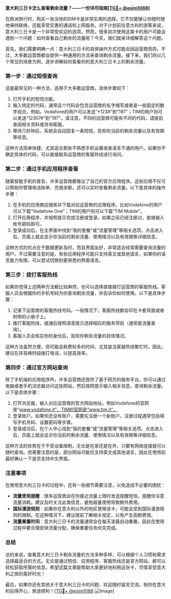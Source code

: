 **意大利三日卡怎么查看剩余流量？——一份详尽指南[[TG💪+ @esim1088](https://t.me/s/esim1088)]**

在欧洲旅行时，购买一张当地的SIM卡是非常实用的选择。它不仅能够让你随时随地保持联络，还能享受实惠的通话和上网服务。对于计划前往意大利的游客来说，意大利三日卡是一个非常受欢迎的选项。然而，很多初次使用这类卡的用户可能会遇到一个问题：如何查看自己剩余的流量呢？今天，我们就来详细解答这个问题。

首先，我们需要明确一点：意大利三日卡的具体操作方式可能会因运营商而异。不过，大多数运营商都会提供一种通用的方法来查询剩余流量。接下来，我们将以几个常见的场景为例，逐步讲解如何查看你的意大利三日卡上的剩余流量。

### **第一步：通过短信查询**
这是最常见的一种方法，适用于大多数运营商。具体步骤如下：

1. 打开手机的短信功能。
2. 输入特定的代码，通常这个代码会包含运营商的名字缩写或者是一些固定的数字组合。例如，Vodafone的用户可以发送“*123#”到“197”；TIM的用户则可以发送“*123*07#”到“197”。请注意，不同的运营商可能有不同的代码，请提前查阅相关资料或咨询客服。
3. 等待几秒钟后，系统会自动回复一条短信，告知你当前的剩余流量以及有效期等信息。

这种方法简单快捷，尤其适合那些不熟悉手机设置或者语言不通的用户。如果你不确定具体的代码，可以直接联系运营商的客服热线进行询问。

### **第二步：通过手机应用程序查看**
随着智能手机的普及，许多运营商都推出了自己的官方应用程序。这些应用不仅可以帮助你管理电话账单、充值余额，还可以实时查看剩余流量。以下是具体的操作步骤：

1. 在手机的应用商店搜索并下载对应运营商的应用程序。比如Vodafone的用户可以下载“Vodafone One”；TIM的用户则可以下载“TIM Mobile”。
2. 打开应用程序，并按照提示完成注册或登录。如果之前已经注册过，直接输入账号密码即可。
3. 登录成功后，在主界面中找到“我的套餐”或“流量管理”等相关选项。点击进入后，页面上就会显示你当前的剩余流量、使用情况以及有效期等详细信息。

这种方式的优点在于数据更新及时，而且界面友好，非常适合经常需要查询流量的用户。不过需要注意的是，有些应用程序可能只支持英文或其他语言，如果你的语言能力有限，可以尝试切换到更熟悉的界面语言。

### **第三步：拨打客服热线**
如果你觉得上述两种方法都比较麻烦，也可以选择直接拨打运营商的客服热线。客服人员会根据你的手机号码为你查询剩余流量，并告诉你如何使用。以下是具体步骤：

1. 记录下运营商的客服热线号码。一般情况下，客服热线都会印在卡套背面或者附带的小册子上。
2. 拨打客服热线，接通后按照语音提示选择相应的服务项目（通常是流量查询）。
3. 客服人员会核实你的身份后，告知你剩余流量的具体情况。

这种方法虽然方便，但可能会耗费较多的时间，尤其是当客服热线繁忙时。因此，建议在非高峰时段拨打电话，以提高效率。

### **第四步：通过官方网站查询**
除了手机端的应用程序外，许多运营商还提供了基于网页的服务平台。你可以通过电脑或者手机浏览器访问这些网站，然后按照提示输入相关信息，查询剩余流量。以下是具体步骤：

1. 打开浏览器，输入对应运营商的官方网站地址。例如Vodafone的官网是“www.vodafone.it”，TIM的官网是“www.tim.it”。
2. 登录账户。如果你还没有账户，需要先注册一个新账户。注册过程通常包括填写手机号码、设置密码等步骤。
3. 登录成功后，在个人中心找到“我的套餐”或“流量管理”等相关选项。点击进入后，页面上就会显示你当前的剩余流量、使用情况以及有效期等详细信息。

这种方法的优势在于不受设备限制，无论是在家还是在外，只要有网络连接就可以随时查询。但需要注意的是，部分网站可能仅支持英文或其他语言，因此在使用前最好确认一下是否支持中文界面。

### **注意事项**
在使用意大利三日卡的过程中，还有一些细节需要注意，以免造成不必要的困扰：

- **流量使用提醒**：很多运营商会在你接近流量上限时发送提醒短信，提醒你注意流量消耗。建议及时关注此类信息，避免超量使用导致额外费用。
- **国际漫游规则**：如果你在意大利以外的地区使用该卡，可能会受到国际漫游规则的限制。在这种情况下，建议提前了解相关规定，以免产生高额费用。
- **流量重置时间**：意大利三日卡的流量通常会在每天凌晨自动重置，因此在使用过程中要合理安排流量分配，确保重要任务优先完成。

### **总结**
总的来说，查看意大利三日卡剩余流量的方法多种多样，可以根据个人习惯和需求选择最适合的方式。无论是通过短信、应用程序、客服热线还是官方网站，都可以轻松获取所需的信息。希望这篇文章能帮助大家更好地利用这张卡，尽情享受意大利之旅的美好时光！

最后，如果你还有其他关于意大利三日卡的问题，欢迎随时留言交流。祝你在意大利玩得开心，旅途顺利！[[TG💪+ @esim1088](https://t.me/s/esim1088) ![Image](https://i.postimg.cc/4NQfJmqS/Snipaste-2025-05-13-00-14-12.png)]